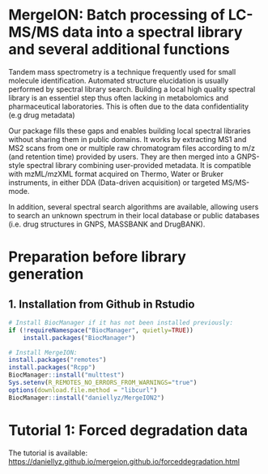# MergeION: Batch processing of LC-MS/MS data into a spectral library and several additional functions

Tandem mass spectrometry is a technique frequently used for small molecule identification. Automated structure elucidation is usually performed by spectral library search. Building a local high quality spectral library is an essentiel step thus often lacking in metabolomics and pharmaceutical laboratories. This is often due to the data confidentiality (e.g drug metadata) 

Our package fills these gaps and enables building local spectral libraries without sharing them in public domains. It works by extracting MS1 and MS2 scans from one or multiple raw chromatogram files according to m/z (and retention time) provided by users. They are then merged into a GNPS-style spectral library combining user-provided metadata. It is compatible with mzML/mzXML format acquired on Thermo, Water or Bruker instruments, in either DDA (Data-driven acquisition) or targeted MS/MS-mode.

In addition, several spectral search algorithms are available, allowing users to search an unknown spectrum in their local database or public databases (i.e. drug structures in GNPS, MASSBANK and DrugBANK).
  
# Preparation before library generation

## 1. Installation from Github in Rstudio

```R
# Install BiocManager if it has not been installed previously:
if (!requireNamespace("BiocManager", quietly=TRUE))
    install.packages("BiocManager")

# Install MergeION:
install.packages("remotes")
install.packages("Rcpp")
BiocManager::install("multtest")
Sys.setenv(R_REMOTES_NO_ERRORS_FROM_WARNINGS="true") 
options(download.file.method = "libcurl")
BiocManager::install("daniellyz/MergeION2")
```
# Tutorial 1: Forced degradation data
The tutorial is available: https://daniellyz.github.io/mergeion.github.io/forceddegradation.html
